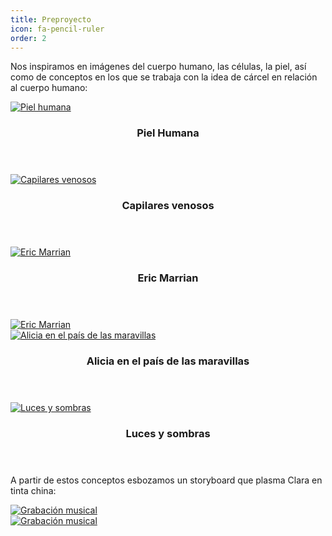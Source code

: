 ```yaml
---
title: Preproyecto
icon: fa-pencil-ruler
order: 2
---
```


Nos inspiramos en imágenes del cuerpo humano, las células, la piel, así como de conceptos en los que se trabaja con la idea de cárcel en relación al cuerpo humano:

  <div class="row">
    <div class="4u 12u$(mobile)">
      <div class="item">
        <a href="#" class="image fit"><img src="{{ 'assets/images/inspiracion_piel_1.jpg' | relative_url }}" alt="Piel humana" /></a>
        <header>
          <h3>Piel Humana</h3>
        </header>
      </div>
      <div class="item">
        <a href="#" class="image fit"><img src="{{ 'assets/images/inspiracion_capilares_1.jpg' | relative_url }}" alt="Capilares venosos" /></a>
        <header>
          <h3>Capilares venosos</h3>
        </header>
      </div>
    </div>
    <div class="4u 12u$(mobile)">
      <div class="item">
        <a href="#" class="image fit"><img src="{{ 'assets/images/inspiracion_eric_1.jpg' | relative_url }}" alt="Eric Marrian" /></a>
        <header>
          <h3>Eric Marrian</h3>
        </header>
      </div>
      <div class="item">
        <a href="#" class="image fit"><img src="{{ 'assets/images/inspiracion_eric_2.jpg' | relative_url }}" alt="Eric Marrian" /></a>
      </div>
    </div>
    <div class="4u 12u$(mobile)">
      <div class="item">
        <a href="#" class="image fit"><img src="{{ 'assets/images/inspiracion_alicia_1.jpg' | relative_url }}" alt="Alicia en el país de las maravillas" /></a>
        <header>
          <h3>Alicia en el país de las maravillas</h3>
        </header>
      </div>
      <div class="item">
        <a href="#" class="image fit"><img src="{{ 'assets/images/inspiracion_cuerpo_1.jpg' | relative_url }}" alt="Luces y sombras" /></a>
        <header>
          <h3>Luces y sombras</h3>
        </header>
      </div>
    </div>
  </div>

A partir de estos conceptos esbozamos un storyboard que plasma Clara en tinta china:

<div class="row">
    <div class="6u 12u$(mobile)">
      <div class="item">
        <a href="#" class="image fit"><img src="{{ 'assets/images/fantasia-1.jpg' | relative_url }}" alt="Grabación musical" /></a>
      </div>
    </div>
    <div class="6u 12u$(mobile)">
      <div class="item">
        <a href="#" class="image fit"><img src="{{ 'assets/images/fantasia-2.jpg' | relative_url }}" alt="Grabación musical" /></a>
      </div>
    </div>
  </div>